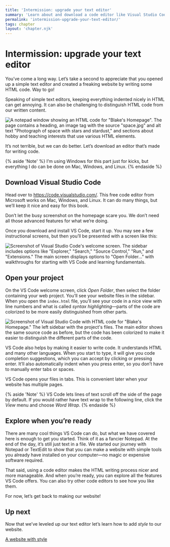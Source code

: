 ```yaml
---
title: 'Intermission: upgrade your text editor'
summary: 'Learn about and download a code editor like Visual Studio Code that provides syntax highlighting and other features specifically for coding.'
permalink: 'intermission-upgrade-your-text-editor/'
tags: chapter
layout: 'chapter.njk'
---
```


# Intermission: upgrade your text editor

You’ve come a long way. Let’s take a second to appreciate that you opened up a simple text editor and created a freaking website by writing some HTML code. Way to go!

Speaking of simple text editors, keeping everything indented nicely in HTML can get annoying. It can also be challenging to distinguish HTML code from our written content.

![A notepad window showing an HTML code for "Blake's Homepage". The page contains a heading, an image tag with the source "space.jpg" and alt text "Photograph of space with stars and stardust," and sections about hobby and teaching interests that use various HTML elements.](/assets/img/code-editor-1.webp)

It’s not terrible, but we can do better. Let’s download an editor that’s made for writing code.

{% aside 'Note' %}
I’m using Windows for this part just for kicks, but everything I do can be done on Mac, Windows, and Linux.
{% endaside %}

## Download Visual Studio Code

Head over to <https://code.visualstudio.com/>. This free code editor from Microsoft works on Mac, Windows, and Linux. It can do many things, but we’ll keep it nice and easy for this book.

Don’t let the busy screenshot on the homepage scare you. We don’t need all those advanced features for what we’re doing.

Once you download and install VS Code, start it up. You may see a few instructional screens, but then you’ll be presented with a screen like this:

![Screenshot of Visual Studio Code's welcome screen. The sidebar includes options like "Explorer," "Search," "Source Control," "Run," and "Extensions." The main screen displays options to "Open Folder..." with walkthroughs for starting with VS Code and learning fundamentals.](/assets/img/code-editor-2.webp)

## Open your project

On the VS Code welcome screen, click _Open Folder_, then select the folder containing your web project. You’ll see your website files in the sidebar. When you open the `index.html` file, you’ll see your code in a nice view with line numbers and what is called _syntax highlighting_—parts of the code are colorized to be more easily distinguished from other parts.

![Screenshot of Visual Studio Code with HTML code for "Blake's Homepage." The left sidebar with the project's files. The main editor shows the same source code as before, but the code has been colorized to make it easier to distinguish the different parts of the code.](/assets/img/code-editor-3.webp)

VS Code also helps by making it easier to write code. It understands HTML and many other languages. When you start to type, it will give you code completion suggestions, which you can accept by clicking or pressing enter. It’ll also automatically indent when you press enter, so you don’t have to manually enter tabs or spaces.

VS Code opens your files in tabs. This is convenient later when your website has multiple pages.

{% aside 'Note' %}
VS Code lets lines of text scroll off the side of the page by default. If you would rather have text wrap to the following line, click the _View_ menu and choose _Word Wrap_.
{% endaside %}

## Explore when you’re ready

There are many cool things VS Code can do, but what we have covered here is enough to get you started. Think of it as a fancier Notepad. At the end of the day, it’s still just text in a file. We started our journey with Notepad or TextEdit to show that you can make a website with simple tools you already have installed on your computer—no magic or expensive software required.

That said, using a code editor makes the HTML writing process nicer and more manageable. And when you’re ready, you can explore all the features VS Code offers. You can also try other code editors to see how you like them.

For now, let’s get back to making our website!

## Up next

Now that we’ve leveled up our text editor let’s learn how to add _style_ to our website.

[A website with style](/a-website-with-style)

